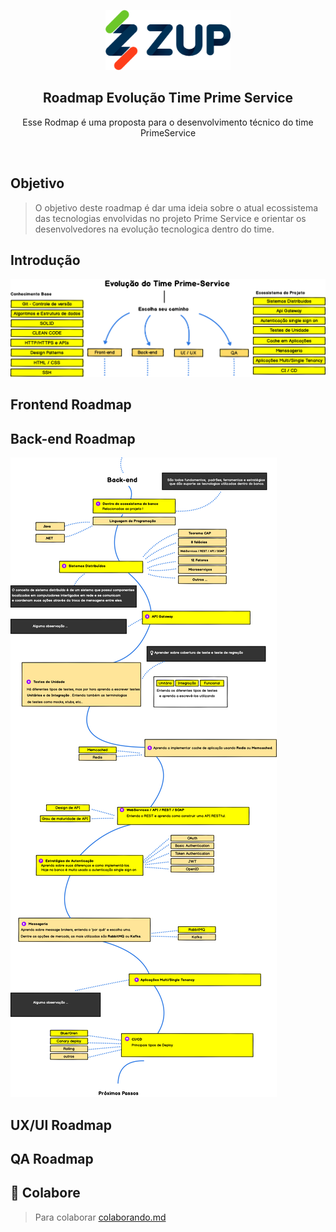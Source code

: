 <p align="center">
  <a href="https://www.zup.com.br/">
    <img src="./images/zup.png" alt="Roadmap do Desenvolvedor Web"height="96">
  </a>
  <h2 align="center">Roadmap Evolução Time Prime Service</h2>
  <p align="center">Esse Rodmap é uma proposta para o desenvolvimento técnico do time PrimeService </p>
  <br>
</p>

## Objetivo
> O objetivo deste roadmap é dar uma ideia sobre o atual ecossistema das tecnologias envolvidas no projeto Prime Service e orientar os desenvolvedores na evolução tecnologica dentro do time.

## Introdução

![Introdução do Roadmap do Desenvolvedor Web](./images/Introducao.png)

## Frontend Roadmap

<!-- ![Frontend Roadmap](./images/frontend.png) -->

## Back-end Roadmap

![Back-end Roadmap](./images/backend.png)

## UX/UI Roadmap

<!-- ![DevOps Roadmap](./images/uiux.png) -->

## QA Roadmap

<!-- ![DevOps Roadmap](./images/qa.png) -->

 
## 🙌 Colabore

>  Para colaborar [colaborando.md](./colaborando.md) 


